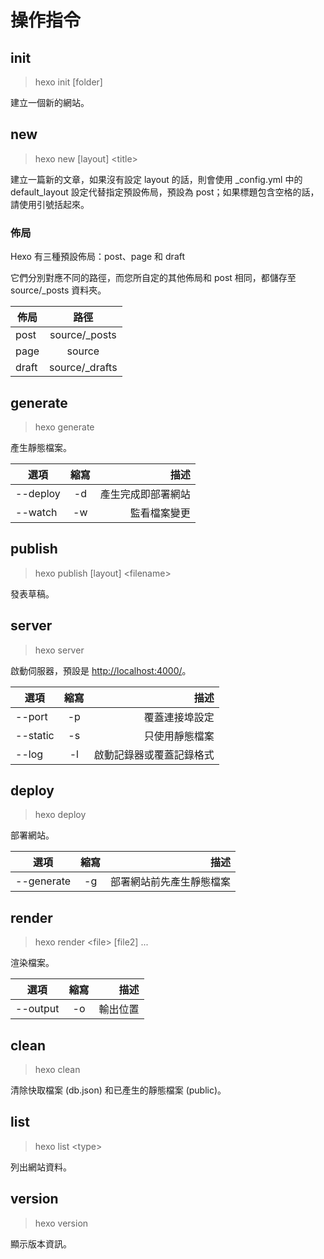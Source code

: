# 操作指令

## init
> hexo init [folder]

建立一個新的網站。

## new
> hexo new [layout] \<title\>

建立一篇新的文章，如果沒有設定 layout 的話，則會使用 _config.yml 中的 default_layout 設定代替指定預設佈局，預設為 post；如果標題包含空格的話，請使用引號括起來。

### 佈局
Hexo 有三種預設佈局：post、page 和 draft

它們分別對應不同的路徑，而您所自定的其他佈局和 post 相同，都儲存至 source/_posts 資料夾。

|   佈局   |       路徑        |
|---------|:-----------------:|
|  post   |   source/_posts   |
|  page   |       source      |
|  draft  |   source/_drafts  |

## generate
> hexo generate

產生靜態檔案。

|   選項   |      縮寫      |        描述         |
|----------|:-------------:|--------------------:|
| --deploy |      -d       |  產生完成即部署網站  |
| --watch  |      -w       |     監看檔案變更     |

## publish
> hexo publish [layout] \<filename\>

發表草稿。

## server
> hexo server

啟動伺服器，預設是 [http://localhost:4000/](http://localhost:4000/)。

|   選項   |  縮寫  |          描述           |
|----------|:-----:|------------------------:|
|  --port  |  -p   |      覆蓋連接埠設定      |
| --static |  -s   |      只使用靜態檔案      |
|   --log  |  -l   | 啟動記錄器或覆蓋記錄格式  |

## deploy
> hexo deploy

部署網站。

|    選項    |  縮寫  |          描述           |
|------------|:-----:|------------------------:|
| --generate |  -g   |  部署網站前先產生靜態檔案 |

## render
> hexo render \<file\> [file2] ...

渲染檔案。

|    選項    |  縮寫  |   描述   |
|------------|:-----:|---------:|
|  --output  |  -o   | 輸出位置 |

## clean
> hexo clean

清除快取檔案 (db.json) 和已產生的靜態檔案 (public)。

## list
> hexo list \<type\>

列出網站資料。

## version
> hexo version

顯示版本資訊。
